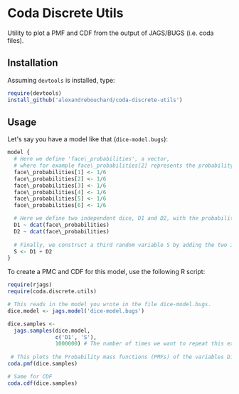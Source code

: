 
# Coda Discrete Utils

Utility to plot a PMF and CDF from the output of JAGS/BUGS (i.e. coda files).


Installation
------------

Assuming ``devtools`` is installed, type:

```r
require(devtools)
install_github('alexandrebouchard/coda-discrete-utils')
```


Usage
-----

Let's say you have a model like that (``dice-model.bugs``):

```r
model {
  # Here we define 'face\_probabilities', a vector, 
  # where for example face\_probabilities[2] represents the probability to get a 2 on the dice.
  face\_probabilities[1] <- 1/6
  face\_probabilities[2] <- 1/6
  face\_probabilities[3] <- 1/6
  face\_probabilities[4] <- 1/6
  face\_probabilities[5] <- 1/6
  face\_probabilities[6] <- 1/6

  # Here we define two independent dice, D1 and D2, with the probability of each face given by face\_probabilities
  D1 ~ dcat(face\_probabilities)
  D2 ~ dcat(face\_probabilities)
  
  # Finally, we construct a third random variable S by adding the two independent dice.
  S <- D1 + D2
}
```

To create a PMC and CDF for this model, use the following R script:

```r
require(rjags)
require(coda.discrete.utils)

# This reads in the model you wrote in the file dice-model.bugs.
dice.model <- jags.model('dice-model.bugs')

dice.samples <- 
  jags.samples(dice.model,
               c('D1', 'S'), 
               1000000) # The number of times we want to repeat this experiment
               
 # This plots the Probability mass functions (PMFs) of the variables D1 and T listed in jags.samples above
coda.pmf(dice.samples) 

# Same for CDF
coda.cdf(dice.samples)
```